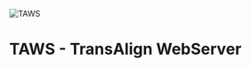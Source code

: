 ![TAWS](http://www.bioinf.uni-leipzig.de/~bsarah/tawslogo_small.png "")

# TAWS - TransAlign WebServer
